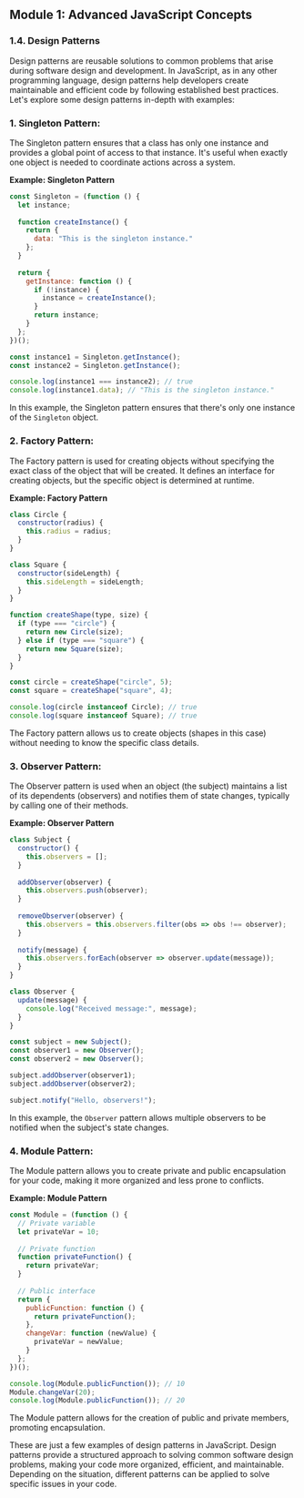 ## Module 1: Advanced JavaScript Concepts
### 1.4. Design Patterns

Design patterns are reusable solutions to common problems that arise during software design and development. In JavaScript, as in any other programming language, design patterns help developers create maintainable and efficient code by following established best practices. Let's explore some design patterns in-depth with examples:

### 1. Singleton Pattern:

The Singleton pattern ensures that a class has only one instance and provides a global point of access to that instance. It's useful when exactly one object is needed to coordinate actions across a system.

**Example: Singleton Pattern**

```javascript
const Singleton = (function () {
  let instance;
  
  function createInstance() {
    return {
      data: "This is the singleton instance."
    };
  }
  
  return {
    getInstance: function () {
      if (!instance) {
        instance = createInstance();
      }
      return instance;
    }
  };
})();

const instance1 = Singleton.getInstance();
const instance2 = Singleton.getInstance();

console.log(instance1 === instance2); // true
console.log(instance1.data); // "This is the singleton instance."
```

In this example, the Singleton pattern ensures that there's only one instance of the `Singleton` object.

### 2. Factory Pattern:

The Factory pattern is used for creating objects without specifying the exact class of the object that will be created. It defines an interface for creating objects, but the specific object is determined at runtime.

**Example: Factory Pattern**

```javascript
class Circle {
  constructor(radius) {
    this.radius = radius;
  }
}

class Square {
  constructor(sideLength) {
    this.sideLength = sideLength;
  }
}

function createShape(type, size) {
  if (type === "circle") {
    return new Circle(size);
  } else if (type === "square") {
    return new Square(size);
  }
}

const circle = createShape("circle", 5);
const square = createShape("square", 4);

console.log(circle instanceof Circle); // true
console.log(square instanceof Square); // true
```

The Factory pattern allows us to create objects (shapes in this case) without needing to know the specific class details.

### 3. Observer Pattern:

The Observer pattern is used when an object (the subject) maintains a list of its dependents (observers) and notifies them of state changes, typically by calling one of their methods.

**Example: Observer Pattern**

```javascript
class Subject {
  constructor() {
    this.observers = [];
  }
  
  addObserver(observer) {
    this.observers.push(observer);
  }
  
  removeObserver(observer) {
    this.observers = this.observers.filter(obs => obs !== observer);
  }
  
  notify(message) {
    this.observers.forEach(observer => observer.update(message));
  }
}

class Observer {
  update(message) {
    console.log("Received message:", message);
  }
}

const subject = new Subject();
const observer1 = new Observer();
const observer2 = new Observer();

subject.addObserver(observer1);
subject.addObserver(observer2);

subject.notify("Hello, observers!");
```

In this example, the `Observer` pattern allows multiple observers to be notified when the subject's state changes.

### 4. Module Pattern:

The Module pattern allows you to create private and public encapsulation for your code, making it more organized and less prone to conflicts.

**Example: Module Pattern**

```javascript
const Module = (function () {
  // Private variable
  let privateVar = 10;
  
  // Private function
  function privateFunction() {
    return privateVar;
  }
  
  // Public interface
  return {
    publicFunction: function () {
      return privateFunction();
    },
    changeVar: function (newValue) {
      privateVar = newValue;
    }
  };
})();

console.log(Module.publicFunction()); // 10
Module.changeVar(20);
console.log(Module.publicFunction()); // 20
```

The Module pattern allows for the creation of public and private members, promoting encapsulation.

These are just a few examples of design patterns in JavaScript. Design patterns provide a structured approach to solving common software design problems, making your code more organized, efficient, and maintainable. Depending on the situation, different patterns can be applied to solve specific issues in your code.
